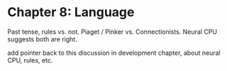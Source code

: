 # Chapter 8: Language

Past tense, rules vs. not.  Piaget / Pinker vs. Connectionists.  Neural CPU suggests both are right.

add pointer back to this discussion in development chapter, about neural CPU, rules, etc.

